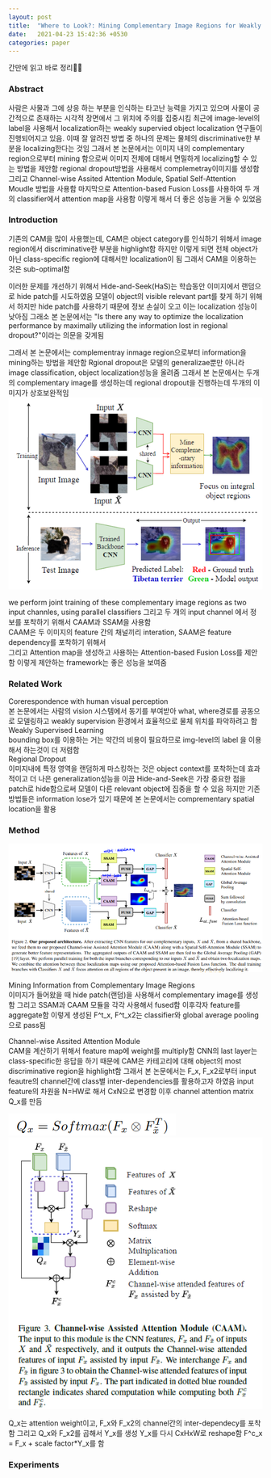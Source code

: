 ```yaml
---
layout: post
title:  "Where to Look?: Mining Complementary Image Regions for Weakly Supervised Object Localization 정리"
date:   2021-04-23 15:42:36 +0530
categories: paper
---
```




간만에 읽고 바로 정리🙂🙂

### Abstract

사람은 사물과 그에 상응 하는 부분을 인식하는 타고난 능력을 가지고 있으며 사물이 공간적으로 존재하는 시각적 장면에서 그 위치에 주의를 집중시킴 최근에 image-level의 label을 사용해서 localization하는 weakly supervied object localization 연구들이 진행되어지고 있음. 이때 잘 알려진 방법 중 하나의 문제는 물체의 discriminative한 부분을 localizing한다는 것임 그래서 본 논문에서는 이미지 내의 complementary region으로부터 mining 함으로써 이미지 전체에 대해서 면밀하게 localizing할 수 있는 방법을 제안함 regional dropout방법을 사용해서 complemetray이미지를 생성함 그리고 Channel-wise Assited Attention Module, Spatial Self-Attention Moudle 방법을 사용함 마지막으로 Attention-based Fusion Loss를 사용하여 두 개의 classifier에서 attention map을 사용함 이렇게 해서 더 좋은 성능을 거둘 수 있었음 

### Introduction

기존의 CAM을 많이 사용했는데, CAM은 object category를 인식하기 위해서 image region에서 discriminative한 부분을 highlight함 하지만 이렇게 되면 전체 object가 아닌 class-specific region에 대해서만 localization이 됨 그래서 CAM을 이용하는것은 sub-optimal함 

이러한 문제를 개선하기 위해서 Hide-and-Seek(HaS)는 학습동안 이미지에서 랜덤으로 hide patch를 시도하였음 모델이 object의 visible relevant part를 찾게 하기 위해서 하지만 hide patch를 사용하기 때문에 정보 손실이 오고 이는 localization 성능이 낮아짐 그래소 본 논문에서는 "Is there any way to optimize the localization performance by maximally utilizing the information lost in regional dropout?"이라는 의문을 갖게됨

그래서 본 논문에서는 complementray inmage region으로부터 information을 mining하는 방법을 제안함 Rgional dropout은 모델의 generalizae뿐만 아니라 image classification, object localization성능을 올려줌 그래서 본 논문에서는 두개의 complementary image를 생성하는데  regional dropout을 진행하는데 두개의 이미지가 상호보완적임   
![img1](/assets/post/post16/img1.png)

we perform joint training of these complementary image regions as two input channles, using parallel classifiers  그리고 두 개의 input channel 에서 정보를 포착하기 위해서 CAAM과 SSAM을 사용함    
CAAM은 두 이미지의 feature 간의 채널끼리 interation, SAAM은 feature dependency를 포착하기 위해서    
그리고 Attention map을 생성하고 사용하는 Attention-based Fusion Loss를 제안함 이렇게 제안하는 framework는 좋은 성능을 보여줌

### Related Work

Corerespondence with human visual perception   
본 논문에서는 사람의 vision 시스템에서 동기를 부여받아 what, where경로를 공동으로 모델링하고 weakly supervision 환경에서 효율적으로 물체 위치를 파악하려고 함   
Weakly Supervised Learning   
bounding box를 이용하는 거는 약간의 비용이 필요하므로 img-level의 label 을 이용해서 하는것이 더 저렴함   
Regional Dropout  
이미지내에 특정 영역을 랜덤하게 마스킹하는 것은 object context를 포착하는데 효과적이고 더 나은 generalization성능을 이끔 Hide-and-Seek은 가장 중요한 점을 patch로 hide함으로써 모델이 다른 relevant object에 집중을 할 수 있음 하지만 기존 방법들은 information lose가 있기 때문에 본 논문에서는 comprementary spatial location을 활용 

### Method

![img2](/assets/post/post16/img2.png)

Mining Information from Complementary Image Regions  
이미지가 들어왔을 때 hide patch(랜덤)을 사용해서 complementary image를 생성함 그리고 SSAM과 CAAM 모듈을 각각 사용해서 fused함  이후각자 feature를 aggregate함 이렇게 생성된 F^t_x, F^t_x2는 classifier와 global average pooling으로 pass됨

Channel-wise Assited Attention Module   
CAM을 계산하기 위해서 feature map에 weight를 multiply함 CNN의 last layer는 class-specific한 응답을 하기 때문에 CAM은 카테고리에 대해 object의 most discriminative region을 highlight함 그래서 본 논문에서는 F_x, F_x2로부터 input feautre의 channel간에 class별 inter-dependencies를 활용하고자 하였음  input feature의 차원을 N=HW로 해서 CxN으로 변경함 이후 channel attention matrix Q_x를 만듬 

![img3](/assets/post/post16/img3.png)
![img4](/assets/post/post16/img4.png)

Q_x는 attention weight이고, F_x와 F_x2의 channel간의 inter-dependecy를 포착함 그리고 Q_x와 F_x2를 곱해서 Y_x를 생성 Y_x를 다시 CxHxW로 reshape함 F^c_x = F_x + scale factor*Y_x를 함 


### Experiments
